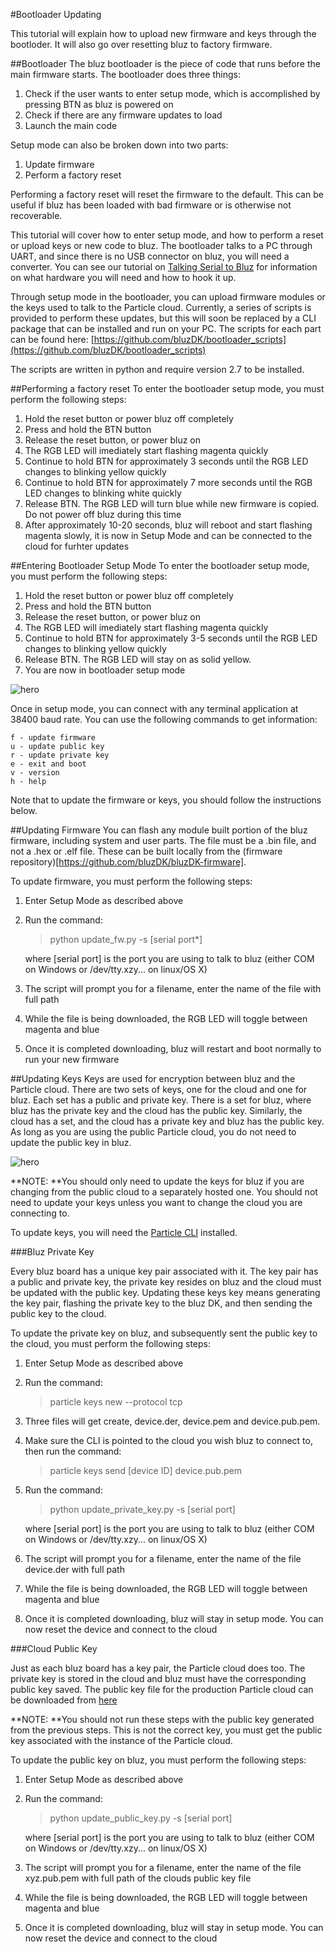 #Bootloader Updating

This tutorial will explain how to upload new firmware and keys through the bootloder. It will also go over resetting bluz to factory firmware.

##Bootloader
The bluz bootloader is the piece of code that runs before the main firmware starts. The bootloader does three things:

1. Check if the user wants to enter setup mode, which is accomplished by pressing BTN as bluz is powered on
2. Check if there are any firmware updates to load
3. Launch the main code

Setup mode can also be broken down into two parts:

1. Update firmware
2. Perform a factory reset

Performing a factory reset will reset the firmware to the default. This can be useful if bluz has been loaded with bad firmware
or is otherwise not recoverable.

This tutorial will cover how to enter setup mode, and how to perform a reset or upload keys or new code to bluz. The bootloader talks to a
PC through UART, and since there is no USB connector on bluz, you will need a converter. You can see our tutorial on
[Talking Serial to Bluz](../tutorials/serial.md) for information on what hardware you will need and how to hook it up.

Through setup mode in the bootloader, you can upload firmware modules or the keys used to talk to the Particle cloud.
Currently, a series of scripts is provided to perform these updates, but this will soon be replaced by a CLI package that
can be installed and run on your PC. The scripts for each part can be found here: [https://github.com/bluzDK/bootloader_scripts](https://github.com/bluzDK/bootloader_scripts)

The scripts are written in python and require version 2.7 to be installed.

##Performing a factory reset
To enter the bootloader setup mode, you must perform the following steps:

1. Hold the reset button or power bluz off completely
2. Press and hold the BTN button
3. Release the reset button, or power bluz on
4. The RGB LED will imediately start flashing magenta quickly
5. Continue to hold BTN for approximately 3 seconds until the RGB LED changes to blinking yellow quickly
5. Continue to hold BTN for approximately 7 more seconds until the RGB LED changes to blinking white quickly
6. Release BTN. The RGB LED will turn blue while new firmware is copied. Do not power off bluz during this time
7. After approximately 10-20 seconds, bluz will reboot and start flashing magenta slowly, it is now in Setup Mode and can be
connected to the cloud for furhter updates


##Entering Bootloader Setup Mode
To enter the bootloader setup mode, you must perform the following steps:

1. Hold the reset button or power bluz off completely
2. Press and hold the BTN button
3. Release the reset button, or power bluz on
4. The RGB LED will imediately start flashing magenta quickly
5. Continue to hold BTN for approximately 3-5 seconds until the RGB LED changes to blinking yellow quickly
6. Release BTN. The RGB LED will stay on as solid yellow.
7. You are now in bootloader setup mode

![hero](/img/bootloader_setup.jpg)

Once in setup mode, you can connect with any terminal application at 38400 baud rate. You can use the following commands to get information:

    f - update firmware
    u - update public key
    r - update private key
    e - exit and boot
    v - version
    h - help

Note that to update the firmware or keys, you should follow the instructions below.

##Updating Firmware
You can flash any module built portion of the bluz firmware, including system and user parts. The file must be a .bin file,
and not a .hex or .elf file. These can be built locally from the (firmware repository)[https://github.com/bluzDK/bluzDK-firmware].

To update firmware, you must perform the following steps:

1. Enter Setup Mode as described above
2. Run the command:

    > python update_fw.py -s [serial port*]

    where [serial port] is the port you are using to talk to bluz (either COM on Windows or /dev/tty.xzy... on linux/OS X)

3. The script will prompt you for a filename, enter the name of the file with full path
4. While the file is being downloaded, the RGB LED will toggle between magenta and blue
5. Once it is completed downloading, bluz will restart and boot normally to run your new firmware


##Updating Keys
Keys are used for encryption between bluz and the Particle cloud. There are two sets of keys, one for the cloud and one for bluz. Each
set has a public and private key. There is a set for bluz, where bluz has the private key and the cloud has the public key.
Similarly, the cloud has a set, and the cloud has a private key and bluz has the public key. As long as you are using the public
Particle cloud, you do not need to update the public key in bluz.

![hero](/img/keys_diagram.jpg)

**NOTE: **You should only need to update the keys for bluz if you are changing from the public cloud to a separately hosted one. You should
not need to update your keys unless you want to change the cloud you are connecting to.

To update keys, you
will need the [Particle CLI](https://docs.particle.io/guide/getting-started/connect/electron/) installed.

###Bluz Private Key

Every bluz board has a unique key pair associated with it. The key pair has a public and private key, the private key resides on bluz
and the cloud must be updated with the public key. Updating these keys key means generating the key pair, flashing the private key to
the bluz DK, and then sending the public key to the cloud.

To update the private key on bluz, and subsequently sent the public key to the cloud, you must perform the following steps:

1. Enter Setup Mode as described above
2. Run the command:

    > particle keys new --protocol tcp

3. Three files will get create, device.der, device.pem and device.pub.pem.
4. Make sure the CLI is pointed to the cloud you wish bluz to connect to, then run the command:

    > particle keys send [device ID] device.pub.pem

5. Run the command:

    > python update_private_key.py -s [serial port]

    where [serial port] is the port you are using to talk to bluz (either COM on Windows or /dev/tty.xzy... on linux/OS X)

6. The script will prompt you for a filename, enter the name of the file device.der with full path
7. While the file is being downloaded, the RGB LED will toggle between magenta and blue
8. Once it is completed downloading, bluz will stay in setup mode. You can now reset the device and connect to the cloud


###Cloud Public Key

Just as each bluz board has a key pair, the Particle cloud does too. The private key is stored in the cloud and bluz must
 have the corresponding public key saved. The public key file for the production Particle cloud can be downloaded from
 [here]( https://s3.amazonaws.com/spark-website/cloud_public.der)

**NOTE: **You should not run these steps with the public key generated from the previous steps. This is not the correct key, you must
get the public key associated with the instance of the Particle cloud.

To update the public key on bluz, you must perform the following steps:

1. Enter Setup Mode as described above
2. Run the command:

    > python update_public_key.py -s [serial port]

    where [serial port] is the port you are using to talk to bluz (either COM on Windows or /dev/tty.xzy... on linux/OS X)

3. The script will prompt you for a filename, enter the name of the file xyz.pub.pem with full path of the clouds public key file
4. While the file is being downloaded, the RGB LED will toggle between magenta and blue
5. Once it is completed downloading, bluz will stay in setup mode. You can now reset the device and connect to the cloud

